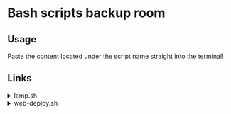 # Bash scripts backup room

## Usage

Paste the content located under the script name straight into the terminal!

## Links
<details>
<summary>lamp.sh</summary>

```bash
curl -s https://raw.githubusercontent.com/bashjacob/scripts/refs/heads/main/lamp.sh | bash 
```
</details>

<details>
<summary>web-deploy.sh</summary>

```bash
curl -s https://raw.githubusercontent.com/bashjacob/scripts/refs/heads/main/web-deploy.sh | bash
```
</details>
